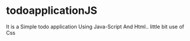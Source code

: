 # todoapplicationJS
It is a Simple todo application Using Java-Script And Html..
little bit use of Css
